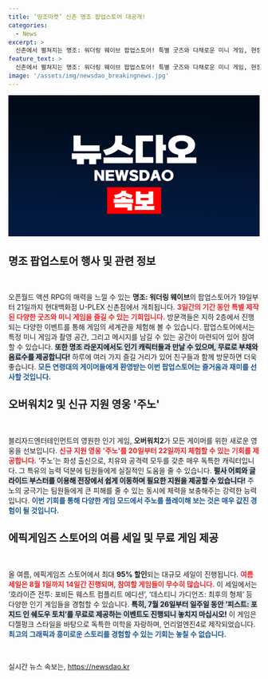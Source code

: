 ```yaml
---
title: ‘띵조마켓’ 신촌 명조 팝업스토어 대공개!
categories:
  - News
excerpt: >
  신촌에서 펼쳐지는 명조: 워더링 웨이브 팝업스토어! 특별 굿즈와 다채로운 미니 게임, 현장 스탬프 이벤트까지 놓치지 마세요. 3일간의 썸머 바캉스가 여러분을 기다립니다!
feature_text: >
  신촌에서 펼쳐지는 명조: 워더링 웨이브 팝업스토어! 특별 굿즈와 다채로운 미니 게임, 현장 스탬프 이벤트까지 놓치지 마세요. 3일간의 썸머 바캉스가 여러분을 기다립니다!
image: '/assets/img/newsdao_breakingnews.jpg'
---
```


<p><img src="/assets/img/newsdao_breakingnews.jpg" alt="cryptoinkorea 속보" /></p>

<h2 data-ke-size="size26">명조 팝업스토어 행사 및 관련 정보</h2>

<p data-ke-size="size16">&nbsp;</p>

<p>오픈월드 액션 RPG의 매력을 느낄 수 있는 <b>명조: 워더링 웨이브</b>의 팝업스토어가 19일부터 21일까지 현대백화점 U-PLEX 신촌점에서 개최됩니다. <b><span style="color: #ee2323;">3일간의 기간 동안 특별 제작된 다양한 굿즈와 미니 게임을 즐길 수 있는 기회입니다.</span></b> 방문객들은 지하 2층에서 진행되는 다양한 이벤트를 통해 게임의 세계관을 체험해 볼 수 있습니다. 팝업스토어에서는 특정 미니 게임과 촬영 공간, 그리고 메시지를 남길 수 있는 공간이 마련되어 있어 참여할 수 있습니다. <b><span style="background-color: #21538527;">또한 명조 라운지에서도 인기 캐릭터들과 만날 수 있으며, 무료로 부채와 음료수를 제공합니다!</span></b> 하루에 여러 가지 즐길 거리가 있어 친구들과 함께 방문하면 더욱 좋습니다. <b><span style="color: #1a5490;">모든 연령대의 게이머들에게 환영받는 이번 팝업스토어는 즐거움과 재미를 선사할 것입니다.</span></b></p>

<h2 data-ke-size="size26">오버워치2 및 신규 지원 영웅 '주노'</h2>

<p data-ke-size="size16">&nbsp;</p>

<p>블리자드엔터테인먼트의 영원한 인기 게임, <b>오버워치2</b>가 모든 게이머를 위한 새로운 영웅을 선보입니다. <b><span style="color: #ee2323;">신규 지원 영웅 '주노'를 20일부터 22일까지 체험할 수 있는 기회를 제공합니다.</span></b> ‘주노’는 화성 출신으로, 치유와 공격력 모두를 갖춘 매우 독특한 캐릭터입니다. 그 특유의 능력 덕분에 팀원들에게 실질적인 도움을 줄 수 있습니다. <b><span style="background-color: #21538527;">펄사 어뢰와 글라이드 부스터를 이용해 전장에서 쉽게 이동하며 필요한 지원을 제공할 수 있습니다!</span></b> 주노의 궁극기는 팀원들에게 큰 피해를 줄 수 있는 동시에 체력을 보충해주는 강력한 능력입니다. <b><span style="color: #1a5490;">이번 기회를 통해 다양한 게임 모드에서 주노를 플레이해 보는 것은 매우 값진 경험이 될 것입니다.</span></b></p>

<h2 data-ke-size="size26">에픽게임즈 스토어의 여름 세일 및 무료 게임 제공</h2>

<p data-ke-size="size16">&nbsp;</p>

<p>올 여름, 에픽게임즈 스토어에서 최대 <b>95% 할인</b>되는 대규모 세일이 진행됩니다. <b><span style="color: #ee2323;">여름 세일은 8월 1일까지 14일간 진행되며, 참여할 게임들이 무수히 많습니다.</span></b> 이 세일에서는 ‘호라이즌 전투: 포비든 웨스트 컴플리트 에디션’, ‘데스티니 가디언즈: 최후의 형체’ 등 다양한 인기 게임들을 경험할 수 있습니다. <b><span style="background-color: #21538527;">특히, 7월 26일부터 일주일 동안 ’피스트: 포지드 인 쉐도우 토치’를 무료로 제공하는 이벤트도 진행되니 놓치지 마십시오!</span></b> 이 게임은 디젤펑크 스타일을 바탕으로 독특한 미학을 자랑하며, 언리얼엔진4로 제작되었습니다. <b><span style="color: #1a5490;">최고의 그래픽과 흥미로운 스토리를 경험할 수 있는 기회는 놓칠 수 없습니다.</span></b></p>

<p data-ke-size="size16">&nbsp;</p>
실시간 뉴스 속보는, <a href="https://newsdao.kr" rel="dofollow">https://newsdao.kr</a>


